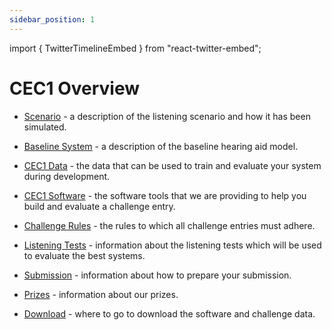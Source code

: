 ```yaml
---
sidebar_position: 1
---
```

import { TwitterTimelineEmbed } from "react-twitter-embed";

# CEC1 Overview

- [Scenario](./cec1_scenario) - a description of the listening scenario and how it has been simulated.
  
- [Baseline System](./cec1_baseline) - a description of the baseline hearing aid model.
  
- [CEC1 Data](./cec1_data) - the data that can be used to train and evaluate your system during development.
  
- [CEC1 Software](./cec1_software) - the software tools that we are providing to help you build and evaluate a challenge entry.
- [Challenge Rules](./cec1_rules) - the rules to which all challenge entries must adhere.
  
- [Listening Tests](./cec1_listening_tests) - information about the listening tests which will be used to evaluate the best systems.
  
- [Submission](./cec1_submission) - information about how to prepare your submission.

- [Prizes](./cec1_prizes) - information about our prizes.

- [Download](./cec1_download) - where to go to download the software and challenge data.

